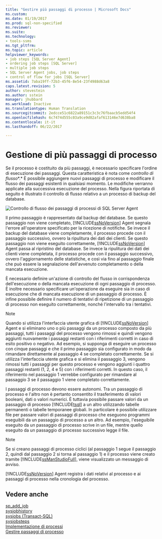 ```yaml
---
title: "Gestire più passaggi di processo | Microsoft Docs"
ms.custom: 
ms.date: 01/19/2017
ms.prod: sql-non-specified
ms.reviewer: 
ms.suite: 
ms.technology:
- tools-ssms
ms.tgt_pltfrm: 
ms.topic: article
helpviewer_keywords:
- job steps [SQL Server Agent]
- ordering job steps [SQL Server]
- multiple job steps
- SQL Server Agent jobs, job steps
- control of flow for jobs [SQL Server]
ms.assetid: 7aba19ff-72b3-45f6-8e54-23f4988d63a8
caps.latest.revision: 5
author: stevestein
ms.author: sstein
manager: jhubbard
ms.workload: Inactive
ms.translationtype: Human Translation
ms.sourcegitcommit: 2edcce51c6822a89151c3c3c76fbaacb5edd54f4
ms.openlocfilehash: 6c7474d555c03a9ce9d02afaf613146e7d638ba8
ms.contentlocale: it-it
ms.lasthandoff: 06/22/2017

---
```

# <a name="handle-multiple-job-steps"></a>Gestione di più passaggi di processo
Se il processo è costituito da più passaggi, è necessario specificare l'ordine di esecuzione dei passaggi. Questa caratteristica è nota come *controllo di flusso**.* È possibile aggiungere nuovi passaggi di processo e modificare il flusso dei passaggi esistenti in qualsiasi momento. Le modifiche verranno applicate alla successiva esecuzione del processo. Nella figura riportata di seguito è illustrato il controllo di flusso relativo a un processo di backup del database.  
  
![Controllo di flusso dei passaggi di processi di SQL Server Agent](../../ssms/agent/media/dbflow01.gif "Controllo di flusso dei passaggi di processi di SQL Server Agent")  
  
Il primo passaggio è rappresentato dal backup del database. Se questo passaggio non viene completato, [!INCLUDE[ssNoVersion](../../includes/ssnoversion_md.md)] Agent segnala l'errore all'operatore specificato per la ricezione di notifiche. Se invece il backup del database viene completamente, il processo procede con il passaggio successivo, ovvero la ripulitura dei dati dei clienti. Se questo passaggio non viene eseguito correttamente, [!INCLUDE[ssNoVersion](../../includes/ssnoversion_md.md)] Agent passa al ripristino del database. Se invece la ripulitura dei dati dei clienti viene completata, il processo procede con il passaggio successivo, ovvero l'aggiornamento delle statistiche, e così via fino al passaggio finale che può essere la segnalazione dell'avvenuto completamento o della mancata esecuzione.  
  
È necessario definire un'azione di controllo del flusso in corrispondenza dell'esecuzione o della mancata esecuzione di ogni passaggio di processo. È inoltre necessario specificare un'operazione da eseguire sia in caso di esecuzione che di mancata esecuzione di un passaggio di processo. È infine possibile definire il numero di tentativi di ripetizione di un passaggio di processo non eseguito correttamente, nonché l'intervallo tra i tentativi.  
  
> [!NOTE]  
> Quando si utilizza l'interfaccia utente grafica di [!INCLUDE[ssNoVersion](../../includes/ssnoversion_md.md)] Agent e si eliminano uno o più passaggi da un processo composto da più passaggi, tutti i passaggi del processo vengono rimossi e quindi vengono aggiunti nuovamente i passaggi restanti con i riferimenti corretti in caso di esito positivo o negativo. Ad esempio, si supponga di eseguire un processo con cinque passaggi e che il primo passaggio sia configurato in modo da rimandare direttamente al passaggio 4 se completato correttamente. Se si utilizza l'interfaccia utente grafica e si elimina il passaggio 3, vengono rimossi tutti i passaggi per questo processo e vengono aggiunti i quattro passaggi restanti (1, 2, 4 e 5) con i riferimenti corretti. In questo caso, il riferimento nel passaggio 1 verrebbe configurato per rimandare al passaggio 3 se il passaggio 1 viene completato correttamente.  
  
I passaggi di processo devono essere autonomi. Tra un passaggio di processo e l'altro non è pertanto consentito il trasferimento di valori booleani, dati o valori numerici. È tuttavia possibile passare valori da un passaggio di processo [!INCLUDE[tsql](../../includes/tsql_md.md)] a un altro utilizzando tabelle permanenti o tabelle temporanee globali. In particolare è possibile utilizzare file per passare valori di passaggi di processo che eseguono programmi eseguibili da un passaggio di processo a un altro. Ad esempio, l'eseguibile eseguito da un passaggio di processo scrive in un file, mentre quello eseguito da un passaggio di processo successivo legge il file.  
  
> [!NOTE]  
> Se si creano passaggi di processo ciclici (al passaggio 1 segue il passaggio 2, quindi dal passaggio 2 si torna al passaggio 1) e il processo viene creato tramite [!INCLUDE[ssManStudioFull](../../includes/ssmanstudiofull_md.md)], viene visualizzato un messaggio di avviso.  
  
[!INCLUDE[ssNoVersion](../../includes/ssnoversion_md.md)] Agent registra i dati relativi al processo e ai passaggi di processo nella cronologia del processo.  
  
## <a name="see-also"></a>Vedere anche  
[sp_add_job](http://msdn.microsoft.com/en-us/6ca8fe2c-7b1c-4b59-b4c7-e3b7485df274)  
[sysjobhistory](http://msdn.microsoft.com/en-us/1b1fcdbb-2af2-45e6-bf3f-e8279432ce13)  
[sysjobs (Transact-SQL)](http://msdn.microsoft.com/en-us/e244a6a5-54c2-47a6-8039-dd1852b0ae59)  
[sysjobsteps](http://msdn.microsoft.com/en-us/978b8205-535b-461c-91f3-af9b08eca467)  
[Implementazione di processi](../../ssms/agent/implement-jobs.md)  
[Gestire passaggi di processo](../../ssms/agent/manage-job-steps.md)  
  

